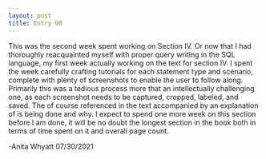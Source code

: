 ```yaml
---
layout: post
title: Entry 08
---
```


This was the second week spent working on Section IV.  Or now that I had thoroughly reacquainted myself with proper query writing in the SQL language, my first week actually working on the text for section IV.  I spent the week carefully crafting tutorials for each statement type and scenario, complete with plenty of screenshots to enable the user to follow along.  Primarily this was a tedious process more that an intellectually challenging one, as each screenshot needs to be captured, cropped, labeled, and saved. The of course referenced in the text accompanied by an explanation of is being done and why.  I expect to spend one more week on this section before I am done, it will be no doubt the longest section in the book both in terms of time spent on it and overall page count.

-Anita Whyatt
07/30/2021
